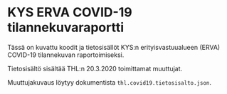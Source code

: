 # KYS ERVA COVID-19 tilannekuvaraportti

Tässä on kuvattu koodit ja tietosisällöt KYS:n erityisvastuualueen (ERVA) COVID-19 tilannekuvan raportoimiseksi.

Tietosisältö sisältää THL:n 20.3.2020 toimittamat muuttujat.

Muuttujakuvaus löytyy dokumentista `thl.covid19.tietosisalto.json`.

